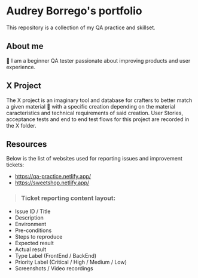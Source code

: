 # Audrey Borrego's portfolio
This repository is a collection of my QA practice and skillset.
## About me
🙌 I am a beginner QA tester passionate about improving products and user experience. 
## X Project
The X project is an imaginary tool and database for crafters to better match a given material :yarn: with a specific creation depending on the material caracteristics and technical requirements of said creation. User Stories, acceptance tests and end to end test flows for this project are recorded in the X folder.
## Resources
Below is the list of websites used for reporting issues and improvement tickets:
* https://qa-practice.netlify.app/
* https://sweetshop.netlify.app/
> ### **Ticket reporting content layout:**
- Issue ID / Title
- Description
- Environment
- Pre-conditions
- Steps to reproduce
- Expected result
- Actual result
- Type Label (FrontEnd / BackEnd)
- Priority Label (Critical / High / Medium / Low)
- Screenshots / Video recordings
